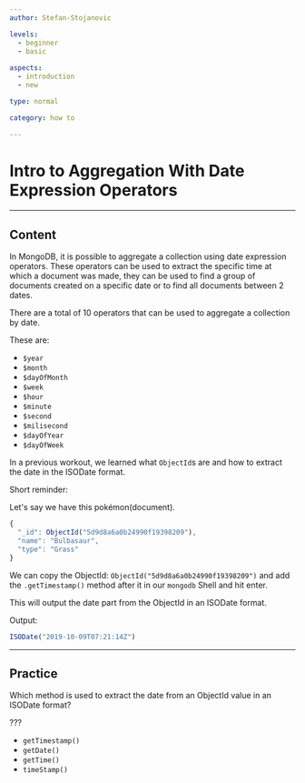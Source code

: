 ```yaml
---
author: Stefan-Stojanovic

levels:
  - beginner
  - basic
  
aspects:
  - introduction
  - new

type: normal

category: how to

---
```


# Intro to Aggregation With Date Expression Operators

---
## Content

In MongoDB, it is possible to aggregate a collection using date expression operators. These operators can be used to extract the specific time at which a document was made, they can be used to find a group of documents created on a specific date or to find all documents between 2 dates.

There are a total of 10 operators that can be used to aggregate a collection by date.

These are:
- `$year`
- `$month`
- `$dayOfMonth`
- `$week`
- `$hour`
- `$minute`
- `$second`
- `$milisecond`
- `$dayOfYear`
- `$dayOfWeek`

In a previous workout, we learned what `ObjectId`s are and how to extract the date in the ISODate format. 

Short reminder:

Let's say we have this pokémon(document).
```javascript
{ 
  "_id": ObjectId("5d9d8a6a0b24990f19398209"),
  "name": "Bulbasaur",
  "type": "Grass"
}
```

We can copy the ObjectId: `ObjectId("5d9d8a6a0b24990f19398209")` and add the `.getTimestamp()` method after it in our `mongodb` Shell and hit enter.

This will output the date part from the ObjectId in an ISODate format.

Output:
```javascript
ISODate("2019-10-09T07:21:14Z")
```

---
## Practice

Which method is used to extract the date from an ObjectId value in an ISODate format?

???

* `getTimestamp()`
* `getDate()`
* `getTime()`
* `timeStamp()`
